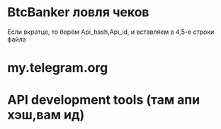 # BtcBanker ловля чеков
 Если вкратце, то берём Api_hash,Api_id, и вставляем в 4,5-е строки файла

# my.telegram.org 
# API development tools (там апи хэш,вам ид)
